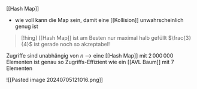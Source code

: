 [[Hash Map]]
- wie voll kann die Map sein, damit eine [[Kollision]] unwahrscheinlich genug ist


> [!hing] [[Hash Map]] ist am Besten nur maximal halb gefüllt
> $\frac{3}{4}$ ist gerade noch so akzeptabel!

Zugriffe sind unabhängig von $n$
--> eine [[Hash Map]] mit $2\, 000\, 000$ Elementen ist genau so Zugriffs-Effizient wie ein [[AVL Baum]] mit $7$ Elementen

![[Pasted image 20240705121016.png]]